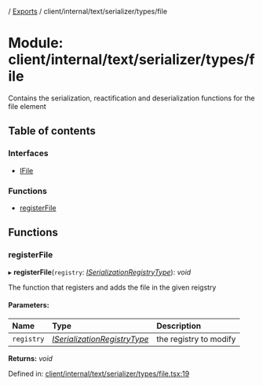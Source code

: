 [](../README.md) / [Exports](../modules.md) / client/internal/text/serializer/types/file

# Module: client/internal/text/serializer/types/file

Contains the serialization, reactification and deserialization functions
for the file element

## Table of contents

### Interfaces

- [IFile](../interfaces/client_internal_text_serializer_types_file.ifile.md)

### Functions

- [registerFile](client_internal_text_serializer_types_file.md#registerfile)

## Functions

### registerFile

▸ **registerFile**(`registry`: [*ISerializationRegistryType*](../interfaces/client_internal_text_serializer.iserializationregistrytype.md)): *void*

The function that registers and adds the file in the given
reigstry

#### Parameters:

Name | Type | Description |
:------ | :------ | :------ |
`registry` | [*ISerializationRegistryType*](../interfaces/client_internal_text_serializer.iserializationregistrytype.md) | the registry to modify    |

**Returns:** *void*

Defined in: [client/internal/text/serializer/types/file.tsx:19](https://github.com/onzag/itemize/blob/28218320/client/internal/text/serializer/types/file.tsx#L19)
